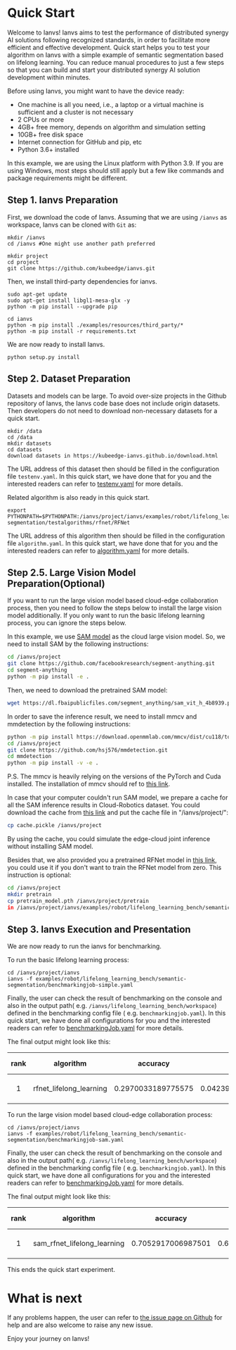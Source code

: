 # Quick Start

Welcome to Ianvs! Ianvs aims to test the performance of distributed synergy AI solutions following recognized standards,
in order to facilitate more efficient and effective development. Quick start helps you to test your algorithm on Ianvs
with a simple example of semantic segmentation based on lifelong learning. You can reduce manual procedures to just a few steps so that you can build and start your distributed synergy AI solution development within minutes.

Before using Ianvs, you might want to have the device ready:

- One machine is all you need, i.e., a laptop or a virtual machine is sufficient and a cluster is not necessary
- 2 CPUs or more
- 4GB+ free memory, depends on algorithm and simulation setting
- 10GB+ free disk space
- Internet connection for GitHub and pip, etc
- Python 3.6+ installed

In this example, we are using the Linux platform with Python 3.9. If you are using Windows, most steps should still apply but a few like commands and package requirements might be different.

## Step 1. Ianvs Preparation

First, we download the code of Ianvs. Assuming that we are using `/ianvs` as workspace, Ianvs can be cloned with `Git`
as:

```shell
mkdir /ianvs
cd /ianvs #One might use another path preferred

mkdir project
cd project
git clone https://github.com/kubeedge/ianvs.git   
```

Then, we install third-party dependencies for ianvs.

```shell
sudo apt-get update
sudo apt-get install libgl1-mesa-glx -y
python -m pip install --upgrade pip

cd ianvs 
python -m pip install ./examples/resources/third_party/*
python -m pip install -r requirements.txt
```

We are now ready to install Ianvs.

```shell
python setup.py install  
```

## Step 2. Dataset Preparation

Datasets and models can be large. To avoid over-size projects in the Github repository of Ianvs, the Ianvs code base does
not include origin datasets. Then developers do not need to download non-necessary datasets for a quick start.

```shell
mkdir /data
cd /data
mkdir datasets
cd datasets
download datasets in https://kubeedge-ianvs.github.io/download.html
```

The URL address of this dataset then should be filled in the configuration file ``testenv.yaml``. In this quick start,
we have done that for you and the interested readers can refer to [testenv.yaml](https://ianvs.readthedocs.io/en/latest/guides/how-to-test-algorithms.html#step-1-test-environment-preparation) for more details.

<!-- Please put the downloaded dataset on the above dataset path, e.g., `/ianvs/dataset`. One can transfer the dataset to the path, e.g., on a remote Linux system using [XFTP].  -->

Related algorithm is also ready in this quick start.

```shell
export PYTHONPATH=$PYTHONPATH:/ianvs/project/ianvs/examples/robot/lifelong_learning_bench/semantic-segmentation/testalgorithms/rfnet/RFNet
```

The URL address of this algorithm then should be filled in the configuration file ``algorithm.yaml``. In this quick
start, we have done that for you and the interested readers can refer to [algorithm.yaml](https://ianvs.readthedocs.io/en/latest/guides/how-to-test-algorithms.html#step-1-test-environment-preparation) for more details.

## Step 2.5. Large Vision Model Preparation(Optional)

If you want to run the large vision model based cloud-edge collaboration process, then you need to follow the steps below to install the large vision model additionally. If you only want to run the basic lifelong learning process, you can ignore the steps below.

In this example, we use [SAM model](https://segment-anything.com/) as the cloud large vision model. So, we need to install SAM by the following instructions:

```bash
cd /ianvs/project
git clone https://github.com/facebookresearch/segment-anything.git
cd segment-anything 
python -m pip install -e .
```

Then, we need to download the pretrained SAM model:

```bash
wget https://dl.fbaipublicfiles.com/segment_anything/sam_vit_h_4b8939.pth
```

In order to save the inference result, we need to install mmcv and mmdetection by the following instructions:

```bash
python -m pip install https://download.openmmlab.com/mmcv/dist/cu118/torch2.0.0/mmcv-2.0.0-cp39-cp39-manylinux1_x86_64.whl
cd /ianvs/project
git clone https://github.com/hsj576/mmdetection.git
cd mmdetection
python -m pip install -v -e .
```

P.S. The mmcv is heavily relying on the versions of the PyTorch and Cuda installed. The installation of mmcv should ref to [this link](https://mmcv.readthedocs.io/zh-cn/latest/get_started/installation.html#install-with-pip).

In case that your computer couldn't run SAM model, we prepare a cache for all the SAM inference results in Cloud-Robotics dataset. You could download the cache from [this link](https://pan.baidu.com/s/1oGGBa8TjZn0ccbznQsl48g?pwd=wpp1) and put the cache file in "/ianvs/project/":

```bash
cp cache.pickle /ianvs/project
```

 By using the cache, you could simulate the edge-cloud joint inference without installing SAM model.

Besides that, we also provided you a pretrained RFNet model in [this link](https://pan.baidu.com/s/1h8JnUgr1hfx5QnaFLLkMAg?pwd=jts4), you could use it if you don't want to train the RFNet model from zero. This instruction is optional:

```bash
cd /ianvs/project
mkdir pretrain
cp pretrain_model.pth /ianvs/project/pretrain
in /ianvs/project/ianvs/examples/robot/lifelong_learning_bench/semantic-segmentation/testalgorithms/rfnet/RFNet/utils/args.py set self.resume = '/ianvs/project/pretrain/pretrain_model.pth'
```

## Step 3. Ianvs Execution and Presentation

We are now ready to run the ianvs for benchmarking.

To run the basic lifelong learning process:

```shell
cd /ianvs/project/ianvs
ianvs -f examples/robot/lifelong_learning_bench/semantic-segmentation/benchmarkingjob-simple.yaml
```

Finally, the user can check the result of benchmarking on the console and also in the output path(
e.g. `/ianvs/lifelong_learning_bench/workspace`) defined in the benchmarking config file (
e.g. `benchmarkingjob.yaml`). In this quick start, we have done all configurations for you and the interested readers
can refer to [benchmarkingJob.yaml](https://ianvs.readthedocs.io/en/latest/guides/how-to-test-algorithms.html#step-1-test-environment-preparation) for more details.

The final output might look like this:

| rank |        algorithm        |      accuracy      |         BWT         |         FWT         |     paradigm     | basemodel |    task_definition    |    task_allocation    | basemodel-learning_rate | basemodel-epochs | task_definition-origins | task_allocation-origins |        time        |                                                               url                                                               |
| :--: | :---------------------: | :----------------: | :-----------------: | :-----------------: | :--------------: | :-------: | :--------------------: | :--------------------: | :---------------------: | :--------------: | :---------------------: | :---------------------: | :-----------------: | :-----------------------------------------------------------------------------------------------------------------------------: |
|  1  | rfnet_lifelong_learning | 0.2970033189775575 | 0.04239649121511442 | 0.02299711942108413 | lifelonglearning | BaseModel | TaskDefinitionByOrigin | TaskAllocationByOrigin |         0.0001         |        1        |   ['front', 'garden']   |   ['front', 'garden']   | 2023-05-24 15:07:57 | /ianvs/lifelong_learning_bench/robot-workspace-bwt/benchmarkingjob/rfnet_lifelong_learning/efdc47a2-f9fb-11ed-8f8b-0242ac110007 |

To run the large vision model based cloud-edge collaboration process:

```shell
cd /ianvs/project/ianvs
ianvs -f examples/robot/lifelong_learning_bench/semantic-segmentation/benchmarkingjob-sam.yaml
```

Finally, the user can check the result of benchmarking on the console and also in the output path(
e.g. `/ianvs/lifelong_learning_bench/workspace`) defined in the benchmarking config file (
e.g. `benchmarkingjob.yaml`). In this quick start, we have done all configurations for you and the interested readers
can refer to [benchmarkingJob.yaml](https://ianvs.readthedocs.io/en/latest/guides/how-to-test-algorithms.html#step-1-test-environment-preparation) for more details.

The final output might look like this:

| rank |          algorithm          |      accuracy      |    Task_Avg_Acc    |     paradigm     | basemodel |    task_definition    |    task_allocation    | unseen_sample_recognition | basemodel-learning_rate | basemodel-epochs | task_definition-origins | task_allocation-origins | unseen_sample_recognition-threhold | time                |                                                        url                                                        |
| :--: | :-------------------------: | :----------------: | :----------------: | :--------------: | :-------: | :--------------------: | :--------------------: | :-----------------------: | :---------------------: | :--------------: | :---------------------: | :---------------------: | :--------------------------------: | ------------------- | :---------------------------------------------------------------------------------------------------------------: |
|  1  | sam_rfnet_lifelong_learning | 0.7052917006987501 | 0.6258875117354328 | lifelonglearning | BaseModel | TaskDefinitionByOrigin | TaskAllocationByOrigin |     HardSampleMining     |         0.0001         |        1        |   ['front', 'garden']   |   ['front', 'garden']   |                0.95                | 2023-08-24 12:43:19 | /ianvs/sam_bench/robot-workspace/benchmarkingjob/sam_rfnet_lifelong_learning/9465c47a-4235-11ee-8519-ec2a724ccd3e |

This ends the quick start experiment.

# What is next

If any problems happen, the user can refer to [the issue page on Github](https://github.com/kubeedge/ianvs/issues) for help and are also welcome to raise any new issue.

Enjoy your journey on Ianvs!
